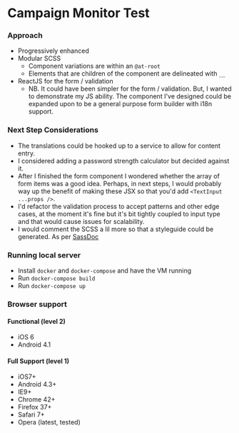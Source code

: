 Campaign Monitor Test
===

### Approach

- Progressively enhanced
- Modular SCSS
  - Component variations are within an `@at-root`
  - Elements that are children of the component are delineated with `__`
- ReactJS for the form / validation
  - NB. It could have been simpler for the form / validation. But, I wanted to demonstrate my JS ability. The component I've designed could be expanded upon to be a general purpose form builder with i18n support.

### Next Step Considerations
- The translations could be hooked up to a service to allow for content entry.
- I considered adding a password strength calculator but decided against it.
- After I finished the form component I wondered whether the array of form items was a good idea. Perhaps, in next steps, I would probably way up the benefit of making these JSX so that you'd add `<TextInput ...props />`.
- I'd refactor the validation process to accept patterns and other edge cases, at the moment it's fine but it's bit tightly coupled to input type and that would cause issues for scalability.
- I would comment the SCSS a lil more so that a styleguide could be generated. As per [SassDoc](http://sassdoc.com/)

### Running local server

- Install `docker` and `docker-compose` and have the VM running
- Run `docker-compose build`
- Run `docker-compose up`

### Browser support

#### Functional (level 2)

- iOS 6
- Android 4.1

#### Full Support (level 1)

- iOS7+
- Android 4.3+
- IE9+
- Chrome 42+
- Firefox 37+
- Safari 7+
- Opera (latest, tested)
